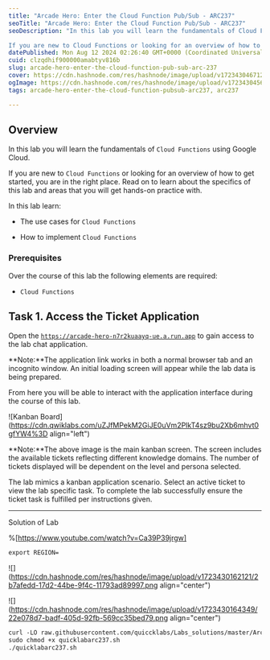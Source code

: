 ```yaml
---
title: "Arcade Hero: Enter the Cloud Function Pub/Sub - ARC237"
seoTitle: "Arcade Hero: Enter the Cloud Function Pub/Sub - ARC237"
seoDescription: "In this lab you will learn the fundamentals of Cloud Functions using Google Cloud.

If you are new to Cloud Functions or looking for an overview of how to g"
datePublished: Mon Aug 12 2024 02:26:40 GMT+0000 (Coordinated Universal Time)
cuid: clzqdhif900000amabtyv816b
slug: arcade-hero-enter-the-cloud-function-pub-sub-arc-237
cover: https://cdn.hashnode.com/res/hashnode/image/upload/v1723430467127/a987e796-308a-4e28-a693-849128a187a1.png
ogImage: https://cdn.hashnode.com/res/hashnode/image/upload/v1723430456556/ff0c0db0-08db-4427-873a-0c61032823ae.png
tags: arcade-hero-enter-the-cloud-function-pubsub-arc237, arc237

---
```


## **Overview**

In this lab you will learn the fundamentals of `Cloud Functions` using Google Cloud.

If you are new to `Cloud Functions` or looking for an overview of how to get started, you are in the right place. Read on to learn about the specifics of this lab and areas that you will get hands-on practice with.

In this lab learn:

* The use cases for `Cloud Functions`
    
* How to implement `Cloud Functions`
    

### Prerequisites

Over the course of this lab the following elements are required:

* `Cloud Functions`
    

## **Task 1. Access the Ticket Application**

Open the [`https://arcade-hero-n7r2kuaayq-ue.a.run.app`](https://arcade-hero-n7r2kuaayq-ue.a.run.app) to gain access to the lab chat application.

**Note:**The application link works in both a normal browser tab and an incognito window. An initial loading screen will appear while the lab data is being prepared.

From here you will be able to interact with the application interface during the course of this lab.

![Kanban Board](https://cdn.qwiklabs.com/uZJfMPekM2GiJE0uVm2PlkT4sz9bu2Xb6mhvt0gfYW4%3D align="left")

**Note:**The above image is the main kanban screen. The screen includes the available tickets reflecting different knowledge domains. The number of tickets displayed will be dependent on the level and persona selected.

The lab mimics a kanban application scenario. Select an active ticket to view the lab specific task. To complete the lab successfully ensure the ticket task is fulfilled per instructions given.

---

Solution of Lab

%[https://www.youtube.com/watch?v=Ca39P39jrgw] 

```apache
export REGION=
```

![](https://cdn.hashnode.com/res/hashnode/image/upload/v1723430162121/2b7afedd-17d2-44be-9f4c-11793ad89997.png align="center")

![](https://cdn.hashnode.com/res/hashnode/image/upload/v1723430164349/22e078d7-badf-405d-92fb-569cc35bed79.png align="center")

```apache
curl -LO raw.githubusercontent.com/quiccklabs/Labs_solutions/master/Arcade%20Hero/quicklabarc237.sh
sudo chmod +x quicklabarc237.sh
./quicklabarc237.sh
```